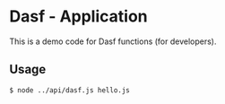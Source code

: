 # Dasf - Application

This is a demo code for Dasf functions (for developers).

## Usage

    $ node ../api/dasf.js hello.js
